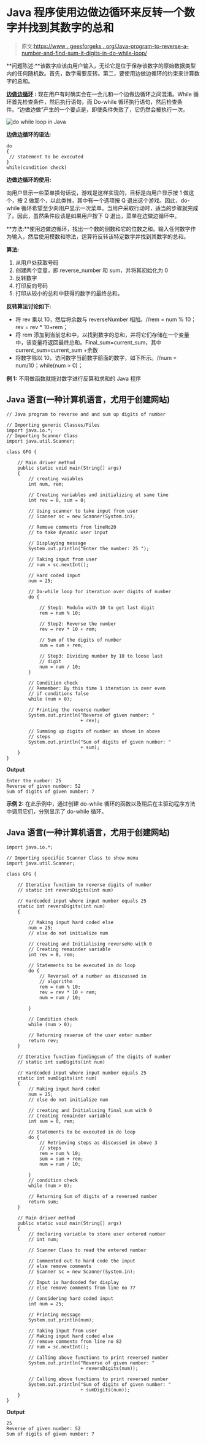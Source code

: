 # Java 程序使用边做边循环来反转一个数字并找到其数字的总和

> 原文:[https://www . geesforgeks . org/Java-program-to-reverse-a-number-and-find-sum-it-digits-in-do-while-loop/](https://www.geeksforgeeks.org/java-program-to-reverse-a-number-and-find-the-sum-of-its-digits-using-do-while-loop/)

**问题陈述:**该数字应该由用户输入，无论它是位于保存该数字的原始数据类型内的任何随机数。首先，数字需要反转。第二，要使用边做边循环的约束来计算数字的总和。

[**边做边循环**](https://www.geeksforgeeks.org/java-do-while-loop-with-examples/) **:** 现在用户有时确实会在一会儿和一个边做边循环之间混淆。While 循环首先检查条件，然后执行语句，而 Do-while 循环执行语句，然后检查条件。“边做边做”产生的一个要点是，即使条件失败了，它仍然会被执行一次。

![do while loop in Java](img/833b66b2cafc69086aa0c81e2474c988.png)

**边做边循环的语法:**

```
do 
{
 // statement to be executed
}
while(condition check)
```

**边做边循环的使用:**

向用户显示一些菜单换句话说，游戏是这样实现的，目标是向用户显示按 1 做这个，按 2 做那个，以此类推，其中有一个选项按 Q 退出这个游戏。因此，do-while 循环希望至少向用户显示一次菜单。当用户采取行动时，适当的步骤就完成了。因此，虽然条件应该是如果用户按下 Q 退出，菜单在边做边循环中。

**方法:**使用边做边循环，找出一个数的倒数和它的位数之和。输入任何数字作为输入，然后使用模数和除法，运算符反转该特定数字并找到其数字的总和。

**算法:**

1.  从用户处获取号码
2.  创建两个变量，即 reverse_number 和 sum，并将其初始化为 0
3.  反转数字
4.  打印反向号码
5.  打印从较小的总和中获得的数字的最终总和。

**反转算法讨论如下:**

*   将 rev 乘以 10，然后将余数与 reverseNumber 相加。//rem = num % 10；rev = rev * 10+rem；
*   将 rem 添加到当前总和中，以找到数字的总和，并将它们存储在一个变量中，该变量将返回最终总和。Final_sum=current_sum，其中 current_sum=current_sum +余数
*   将数字除以 10，访问数字当前数字前面的数字，如下所示。//num = num/10；while(num > 0)；

**例 1:** 不用做函数就能对数字进行反算和求和的 Java 程序

## Java 语言(一种计算机语言，尤用于创建网站)

```
// Java program to reverse and and sum up digits of number

// Importing generic Classes/Files
import java.io.*;
// Importing Scanner Class
import java.util.Scanner;

class GFG {

    // Main driver method
    public static void main(String[] args)
    {
        // creating vaiables
        int num, rem;

        // Creating variables and initializing at same time
        int rev = 0, sum = 0;

        // Using scanner to take input from user
        // Scanner sc = new Scanner(System.in);

        // Remove comments from lineNo20
        // to take dynamic user input

        // Displaying message
        System.out.println("Enter the number: 25 ");

        // Taking input from user
        // num = sc.nextInt();

        // Hard coded input
        num = 25;

        // Do-while loop for iteration over digits of number
        do {

            // Step1: Modulo with 10 to get last digit
            rem = num % 10;

            // Step2: Reverse the number
            rev = rev * 10 + rem;

            // Sum of the digits of number
            sum = sum + rem;

            // Step3: Dividing number by 10 to loose last
            // digit
            num = num / 10;
        }

        // Condition check
        // Remember: By this time 1 iteration is over even
        // if conditions false
        while (num > 0);

        // Printing the reverse number
        System.out.println("Reverse of given number: "
                           + rev);

        // Summing up digits of number as shown in above
        // steps
        System.out.println("Sum of digits of given number: "
                           + sum);
    }
}
```

**Output**

```
Enter the number: 25 
Reverse of given number: 52
Sum of digits of given number: 7
```

**示例 2:** 在此示例中，通过创建 do-while 循环的函数以及稍后在主驱动程序方法中调用它们，分别显示了 do-while 循环。

## Java 语言(一种计算机语言，尤用于创建网站)

```
import java.io.*;

// Importing specific Scanner Class to show menu
import java.util.Scanner;

class GFG {

    // Iterative function to reverse digits of number
    // static int reversDigits(int num)

    // Hardcoded input where input number equals 25
    static int reversDigits(int num)
    {

        // Making input hard coded else
        num = 25;
        // else do not initialize num

        // creating and Initialising reverseNo with 0
        // Creating remainder variable
        int rev = 0, rem;

        // Statements to be executed in do loop
        do {
            // Reversal of a number as discussed in
            // algorithm
            rem = num % 10;
            rev = rev * 10 + rem;
            num = num / 10;

        }

        // Condition check
        while (num > 0);

        // Returning reverse of the user enter number
        return rev;
    }

    // Iterative function findingsum of the digits of number
    // static int sumDigits(int num)

    // Hardcoded input where input number equals 25
    static int sumDigits(int num)
    {
        // Making input hard coded
        num = 25;
        // else do not initialize num

        // creating and Initialising final_sum with 0
        // Creating remainder variable
        int sum = 0, rem;

        // Statements to be executed in do loop
        do {
            // Retrieving steps as discussed in above 3
            // steps
            rem = num % 10;
            sum = sum + rem;
            num = num / 10;

        }
        // condition check
        while (num > 0);

        // Returning Sum of digits of a reversed number
        return sum;
    }

    // Main driver method
    public static void main(String[] args)
    {
        // declaring variable to store user entered number
        // int num;

        // Scanner Class to read the entered number

        // Commented out to hard code the input
        // else remove comments
        // Scanner sc = new Scanner(System.in);

        // Input is hardcoded for display
        // else remove comments from line no 77

        // Considering hard coded input
        int num = 25;

        // Printing message
        System.out.println(num);

        // Taking input from user
        // Making input hard coded else
        // remove comments from line no 82
        // num = sc.nextInt();

        // Calling above functions to print reversed number
        System.out.println("Reverse of given number: "
                           + reversDigits(num));

        // Calling above functions to print reversed number
        System.out.println("Sum of digits of given number: "
                           + sumDigits(num));
    }
}
```

**Output**

```
25
Reverse of given number: 52
Sum of digits of given number: 7
```